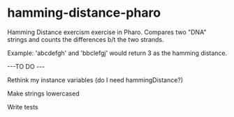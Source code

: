 # hamming-distance-pharo
Hamming Distance exercism exercise in Pharo. Compares two "DNA" strings and counts the differences b/t the two strands.

Example:
'abcdefgh' and 'bbclefgj' would return 3 as the hamming distance. 




---TO DO ---

Rethink my instance variables (do I need hammingDistance?)

Make strings lowercased 

Write tests

